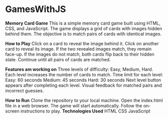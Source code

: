 # GamesWithJS

**Memory Card Game**
This is a simple memory card game built using HTML, CSS, and JavaScript. The game displays a grid of cards with images hidden behind them. The objective is to match pairs of cards with identical images.

**How to Play**
Click on a card to reveal the image behind it.
Click on another card to reveal its image.
If the two revealed images match, they remain face-up.
If the images do not match, both cards flip back to their hidden state.
Continue until all pairs of cards are matched.

**Features am working on**
Three levels of difficulty: Easy, Medium, Hard.
Each level increases the number of cards to match.
Time limit for each level:
Easy: 60 seconds
Medium: 45 seconds
Hard: 30 seconds
Next level button appears after completing each level.
Visual feedback for matched pairs and incorrect guesses.

**How to Run**
Clone the repository to your local machine.
Open the index.html file in a web browser.
The game will start automatically.
Follow the on-screen instructions to play.
**Technologies Used**
HTML
CSS
JavaScript